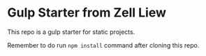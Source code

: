 # Gulp Starter from Zell Liew

This repo is a gulp starter for static projects.

Remember to do run `npm install` command after cloning this repo.
